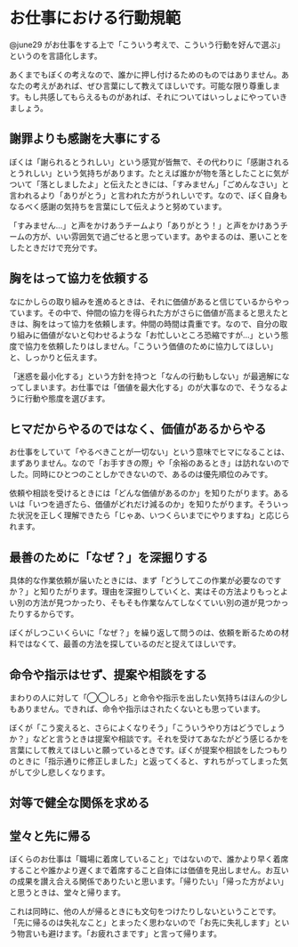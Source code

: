 # お仕事における行動規範

@june29 がお仕事をする上で「こういう考えで、こういう行動を好んで選ぶ」というのを言語化します。

あくまでもぼくの考えなので、誰かに押し付けるためのものではありません。あなたの考えがあれば、ぜひ言葉にして教えてほしいです。可能な限り尊重します。もし共感してもらえるものがあれば、それについてはいっしょにやっていきましょう。

## 謝罪よりも感謝を大事にする

ぼくは「謝られるとうれしい」という感覚が皆無で、その代わりに「感謝されるとうれしい」という気持ちがあります。たとえば誰かが物を落としたことに気がついて「落としましたよ」と伝えたときには、「すみません」「ごめんなさい」と言われるより「ありがとう」と言われた方がうれしいです。なので、ぼく自身もなるべく感謝の気持ちを言葉にして伝えようと努めています。

「すみません…」と声をかけあうチームより「ありがとう！」と声をかけあうチームの方が、いい雰囲気で過ごせると思っています。あやまるのは、悪いことをしたときだけで充分です。

## 胸をはって協力を依頼する

なにかしらの取り組みを進めるときは、それに価値があると信じているからやっています。その中で、仲間の協力を得られた方がさらに価値が高まると思えたときは、胸をはって協力を依頼します。仲間の時間は貴重です。なので、自分の取り組みに価値がないと匂わせるような「お忙しいところ恐縮ですが…」という態度で協力を依頼したりはしません。「こういう価値のために協力してほしい」と、しっかりと伝えます。

「迷惑を最小化する」という方針を持つと「なんの行動もしない」が最適解になってしまいます。お仕事では「価値を最大化する」のが大事なので、そうなるように行動や態度を選びます。

## ヒマだからやるのではなく、価値があるからやる

お仕事をしていて「やるべきことが一切ない」という意味でヒマになることは、まずありません。なので「お手すきの際」や「余裕のあるとき」は訪れないのでした。同時にひとつのことしかできないので、あるのは優先順位のみです。

依頼や相談を受けるときには「どんな価値があるのか」を知りたがります。あるいは「いつを過ぎたら、価値がどれだけ減るのか」を知りたがります。そういった状況を正しく理解できたら「じゃあ、いつくらいまでにやりますね」と応じられます。

## 最善のために「なぜ？」を深掘りする

具体的な作業依頼が届いたときには、まず「どうしてこの作業が必要なのですか？」と知りたがります。理由を深掘りしていくと、実はその方法よりもっとよい別の方法が見つかったり、そもそも作業なんてしなくていい別の道が見つかったりするからです。

ぼくがしつこいくらいに「なぜ？」を繰り返して問うのは、依頼を断るための材料ではなくて、最善の方法を探しているのだと捉えてほしいです。

## 命令や指示はせず、提案や相談をする

まわりの人に対して「◯◯しろ」と命令や指示を出したい気持ちはほんの少しもありません。できれば、命令や指示はされたくないとも思っています。

ぼくが「こう変えると、さらによくなりそう」「こういうやり方はどうでしょうか？」などと言うときは提案や相談です。それを受けてあなたがどう感じるかを言葉にして教えてほしいと願っているときです。ぼくが提案や相談をしたつもりのときに「指示通りに修正しました」と返ってくると、すれちがってしまった気がして少し悲しくなります。

## 対等で健全な関係を求める

## 堂々と先に帰る

ぼくらのお仕事は「職場に着席していること」ではないので、誰かより早く着席することや誰かより遅くまで着席すること自体には価値を見出しません。お互いの成果を讃え合える関係でありたいと思います。「帰りたい」「帰った方がよい」と思うときは、堂々と帰ります。

これは同時に、他の人が帰るときにも文句をつけたりしないということです。「先に帰るのは失礼なこと」とまったく思わないので「お先に失礼します」という物言いも避けます。「お疲れさまです」と言って帰ります。
